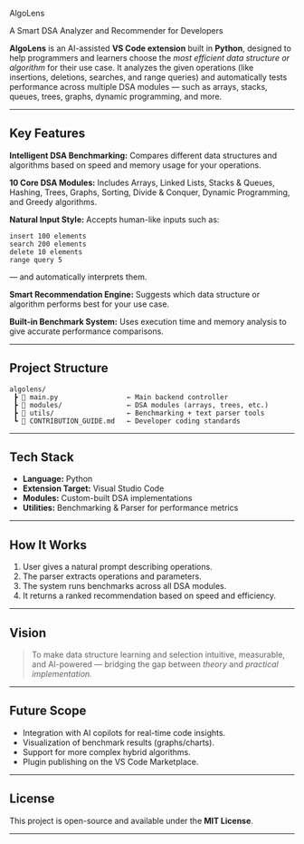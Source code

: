 
 AlgoLens

 A Smart DSA Analyzer and Recommender for Developers

**AlgoLens** is an AI-assisted **VS Code extension** built in **Python**, designed to help programmers and learners choose the *most efficient data structure or algorithm* for their use case.
It analyzes the given operations (like insertions, deletions, searches, and range queries) and automatically tests performance across multiple DSA modules — such as arrays, stacks, queues, trees, graphs, dynamic programming, and more.

---

## Key Features

 **Intelligent DSA Benchmarking:**
  Compares different data structures and algorithms based on speed and memory usage for your operations.

  **10 Core DSA Modules:**
  Includes Arrays, Linked Lists, Stacks & Queues, Hashing, Trees, Graphs, Sorting, Divide & Conquer, Dynamic Programming, and Greedy algorithms.

 **Natural Input Style:**
  Accepts human-like inputs such as:

  ```
  insert 100 elements
  search 200 elements
  delete 10 elements
  range query 5
  ```

  — and automatically interprets them.

 **Smart Recommendation Engine:**
  Suggests which data structure or algorithm performs best for your use case.

 **Built-in Benchmark System:**
  Uses execution time and memory analysis to give accurate performance comparisons.

---

##  Project Structure

```
algolens/
 ┣ 📄 main.py                 ← Main backend controller
 ┣ 📁 modules/                ← DSA modules (arrays, trees, etc.)
 ┣ 📁 utils/                  ← Benchmarking + text parser tools
 ┗ 📄 CONTRIBUTION_GUIDE.md   ← Developer coding standards
```

---

## Tech Stack

* **Language:** Python
* **Extension Target:** Visual Studio Code
* **Modules:** Custom-built DSA implementations
* **Utilities:** Benchmarking & Parser for performance metrics

---

## How It Works

1. User gives a natural prompt describing operations.
2. The parser extracts operations and parameters.
3. The system runs benchmarks across all DSA modules.
4. It returns a ranked recommendation based on speed and efficiency.

---

## Vision

> To make data structure learning and selection intuitive, measurable, and AI-powered —
> bridging the gap between *theory* and *practical implementation.*

---

## Future Scope

* Integration with AI copilots for real-time code insights.
* Visualization of benchmark results (graphs/charts).
* Support for more complex hybrid algorithms.
* Plugin publishing on the VS Code Marketplace.

---

## License

This project is open-source and available under the **MIT License**.

---


